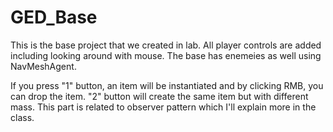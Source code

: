 # GED_Base

This is the base project that we created in lab. All player controls are added including looking around with mouse. The base has enemeies as well using NavMeshAgent.

If you press "1" button, an item will be instantiated and by clicking RMB, you can drop the item. "2" button will create the same item but with different mass. This part is related to observer pattern which I'll explain more in the class.
